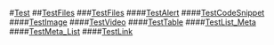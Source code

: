 #[Test]()
##[TestFiles](Index.md)
###[TestFiles](Index.md)
####[TestAlert](TestAlert.md)
####[TestCodeSnippet](TestCodeSnippet.md)
####[TestImage](TestImage.md)
####[TestVideo](TestVideo.md)
####[TestTable](TestTable.md)
####[TestList_Meta](TestList_Meta.md)
####[TestMeta_List](TestMeta_List.md)
####[TestLink](TestLink.md)